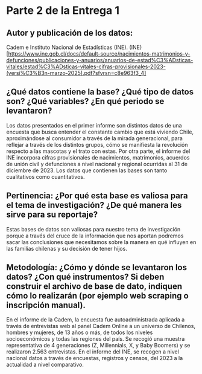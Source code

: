 # Parte 2 de la Entrega 1

## Autor y publicación de los datos: 
Cadem e Instituto Nacional de Estadísticas (INE). 
(INE)[https://www.ine.gob.cl/docs/default-source/nacimientos-matrimonios-y-defunciones/publicaciones-y-anuarios/anuarios-de-estad%C3%ADsticas-vitales/estad%C3%ADsticas-vitales-cifras-provisionales-2023-(versi%C3%B3n-marzo-2025).pdf?sfvrsn=c8e963f3_4]

## ¿Qué datos contiene la base? ¿Qué tipo de datos son? ¿Qué variables? ¿En qué periodo se levantaron?
Los datos presentados en el primer informe son distintos datos de una encuesta que busca entender el constante cambio que está viviendo Chile, aproximándose al consumidor a través de la mirada generacional, para reflejar a través de los distintos grupos, cómo se manifiesta la revolución respecto a las mascotas y el trato con estas.
Por otra parte, el informe del INE incorpora cifras provisionales de nacimientos, matrimonios, acuerdos de unión civil y defunciones a nivel nacional y regional ocurridas al 31 de diciembre de 2023. 
Los datos que contienen las bases son tanto cualitativos como cuantitativos.

## Pertinencia: ¿Por qué esta base es valiosa para el tema de investigación? ¿De qué manera les sirve para su reportaje? 
Estas bases de datos son valiosas para nuestro tema de investigación porque a través del cruce de la información que nos aportan podremos sacar las conclusiones que necesitamos sobre la manera en qué influyen en las familias chilenas y su decisión de tener hijos. 

## Metodología: ¿Cómo y dónde se levantaron los datos? ¿Con qué instrumentos? Si deben construir el archivo de base de dato, indiquen cómo lo realizarán (por ejemplo web scraping o inscripción manual).
En el informe de la Cadem, la encuesta fue  autoadministrada aplicada a través de entrevistas web al panel Cadem Online a un universo de Chilenos, hombres y mujeres, de 13 años o más, de todos los niveles socioeconómicos y todas las regiones del país. Se recogió una muestra representativa de 4 generaciones (Z, Millennials, X, y Baby Boomers) y se realizaron 2.563 entrevistas.
En el informe del INE, se recogen a nivel nacional datos a través de encuestas, registros y censos, del 2023 a la actualidad a nivel comparativo.  
